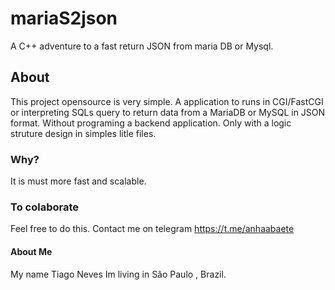 # mariaS2json
A C++ adventure to a fast return JSON from maria DB or Mysql. 

## About

This project opensource is very simple. 
A application to runs in CGI/FastCGI or interpreting SQLs query to return data from a MariaDB or MySQL in JSON format. Without programing a backend application. Only with a logic struture design in simples litle files.

### Why?

It is must more fast and scalable.

### To colaborate

Feel free to do this.
Contact me on telegram https://t.me/anhaabaete

#### About Me
My name Tiago Neves
Im living in São Paulo , Brazil.
